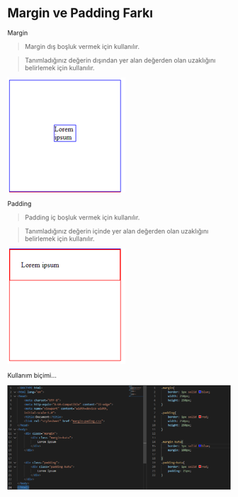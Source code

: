 # Margin ve Padding Farkı
Margin

>Margin dış boşluk vermek için kullanılır.

>Tanımladığınız değerin dışından yer alan değerden olan uzaklığını belirlemek için kullanılır.

![Alt text](https://github.com/safaemreozpolat/margin-pading/blob/main/margin-pading/margin.png?raw=true "Title")


Padding

>Padding iç boşluk vermek için kullanılır.

>Tanımladığınız değerin içinde yer alan değerden olan uzaklığını belirlemek için kullanılır.

![Alt text](https://github.com/safaemreozpolat/margin-pading/blob/main/margin-pading/padding.png?raw=true "Title")

Kullanım biçimi...

![Alt text](https://github.com/safaemreozpolat/margin-pading/blob/main/margin-pading/margin-pading.png?raw=true "Title")
